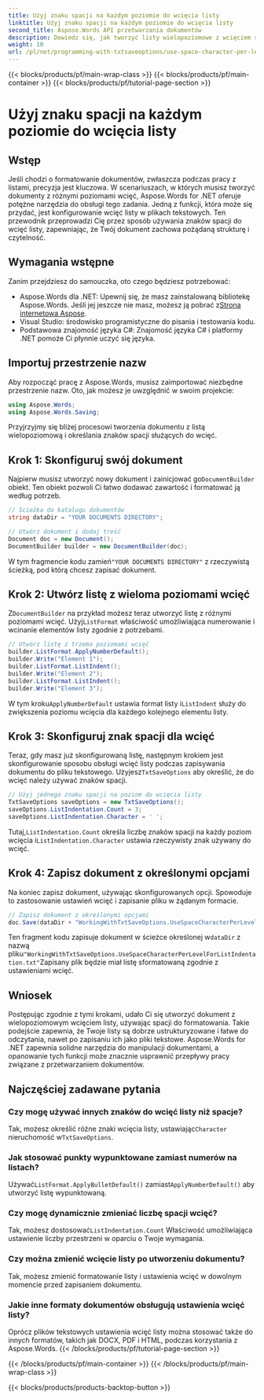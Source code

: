 ```yaml
---
title: Użyj znaku spacji na każdym poziomie do wcięcia listy
linktitle: Użyj znaku spacji na każdym poziomie do wcięcia listy
second_title: Aspose.Words API przetwarzania dokumentów
description: Dowiedz się, jak tworzyć listy wielopoziomowe z wcięciem spacji w Aspose.Words dla .NET. Przewodnik krok po kroku dotyczący precyzyjnego formatowania dokumentów.
weight: 10
url: /pl/net/programming-with-txtsaveoptions/use-space-character-per-level-for-list-indentation/
---
```


{{< blocks/products/pf/main-wrap-class >}}
{{< blocks/products/pf/main-container >}}
{{< blocks/products/pf/tutorial-page-section >}}

# Użyj znaku spacji na każdym poziomie do wcięcia listy

## Wstęp

Jeśli chodzi o formatowanie dokumentów, zwłaszcza podczas pracy z listami, precyzja jest kluczowa. W scenariuszach, w których musisz tworzyć dokumenty z różnymi poziomami wcięć, Aspose.Words for .NET oferuje potężne narzędzia do obsługi tego zadania. Jedną z funkcji, która może się przydać, jest konfigurowanie wcięć listy w plikach tekstowych. Ten przewodnik przeprowadzi Cię przez sposób używania znaków spacji do wcięć listy, zapewniając, że Twój dokument zachowa pożądaną strukturę i czytelność.

## Wymagania wstępne

Zanim przejdziesz do samouczka, oto czego będziesz potrzebować:

-  Aspose.Words dla .NET: Upewnij się, że masz zainstalowaną bibliotekę Aspose.Words. Jeśli jej jeszcze nie masz, możesz ją pobrać z[Strona internetowa Aspose](https://releases.aspose.com/words/net/).
- Visual Studio: środowisko programistyczne do pisania i testowania kodu.
- Podstawowa znajomość języka C#: Znajomość języka C# i platformy .NET pomoże Ci płynnie uczyć się języka.

## Importuj przestrzenie nazw

Aby rozpocząć pracę z Aspose.Words, musisz zaimportować niezbędne przestrzenie nazw. Oto, jak możesz je uwzględnić w swoim projekcie:

```csharp
using Aspose.Words;
using Aspose.Words.Saving;
```

Przyjrzyjmy się bliżej procesowi tworzenia dokumentu z listą wielopoziomową i określania znaków spacji służących do wcięć. 

## Krok 1: Skonfiguruj swój dokument

 Najpierw musisz utworzyć nowy dokument i zainicjować go`DocumentBuilder` obiekt. Ten obiekt pozwoli Ci łatwo dodawać zawartość i formatować ją według potrzeb.

```csharp
// Ścieżka do katalogu dokumentów
string dataDir = "YOUR DOCUMENTS DIRECTORY";

// Utwórz dokument i dodaj treść
Document doc = new Document();
DocumentBuilder builder = new DocumentBuilder(doc);
```

 W tym fragmencie kodu zamień`"YOUR DOCUMENTS DIRECTORY"` z rzeczywistą ścieżką, pod którą chcesz zapisać dokument.

## Krok 2: Utwórz listę z wieloma poziomami wcięć

 Z`DocumentBuilder` na przykład możesz teraz utworzyć listę z różnymi poziomami wcięć. Użyj`ListFormat` właściwość umożliwiająca numerowanie i wcinanie elementów listy zgodnie z potrzebami.

```csharp
// Utwórz listę z trzema poziomami wcięć
builder.ListFormat.ApplyNumberDefault();
builder.Write("Element 1");
builder.ListFormat.ListIndent();
builder.Write("Element 2");
builder.ListFormat.ListIndent();
builder.Write("Element 3");
```

 W tym kroku`ApplyNumberDefault` ustawia format listy i`ListIndent` służy do zwiększenia poziomu wcięcia dla każdego kolejnego elementu listy.

## Krok 3: Skonfiguruj znak spacji dla wcięć

Teraz, gdy masz już skonfigurowaną listę, następnym krokiem jest skonfigurowanie sposobu obsługi wcięć listy podczas zapisywania dokumentu do pliku tekstowego. Użyjesz`TxtSaveOptions` aby określić, że do wcięć należy używać znaków spacji.

```csharp
// Użyj jednego znaku spacji na poziom do wcięcia listy
TxtSaveOptions saveOptions = new TxtSaveOptions();
saveOptions.ListIndentation.Count = 3;
saveOptions.ListIndentation.Character = ' ';
```

 Tutaj,`ListIndentation.Count` określa liczbę znaków spacji na każdy poziom wcięcia i`ListIndentation.Character` ustawia rzeczywisty znak używany do wcięć.

## Krok 4: Zapisz dokument z określonymi opcjami

Na koniec zapisz dokument, używając skonfigurowanych opcji. Spowoduje to zastosowanie ustawień wcięć i zapisanie pliku w żądanym formacie.

```csharp
// Zapisz dokument z określonymi opcjami
doc.Save(dataDir + "WorkingWithTxtSaveOptions.UseSpaceCharacterPerLevelForListIndentation.txt", saveOptions);
```

 Ten fragment kodu zapisuje dokument w ścieżce określonej w`dataDir` z nazwą pliku`"WorkingWithTxtSaveOptions.UseSpaceCharacterPerLevelForListIndentation.txt"`Zapisany plik będzie miał listę sformatowaną zgodnie z ustawieniami wcięć.

## Wniosek

Postępując zgodnie z tymi krokami, udało Ci się utworzyć dokument z wielopoziomowym wcięciem listy, używając spacji do formatowania. Takie podejście zapewnia, że Twoje listy są dobrze ustrukturyzowane i łatwe do odczytania, nawet po zapisaniu ich jako pliki tekstowe. Aspose.Words for .NET zapewnia solidne narzędzia do manipulacji dokumentami, a opanowanie tych funkcji może znacznie usprawnić przepływy pracy związane z przetwarzaniem dokumentów.

## Najczęściej zadawane pytania

### Czy mogę używać innych znaków do wcięć listy niż spacje?
 Tak, możesz określić różne znaki wcięcia listy, ustawiając`Character` nieruchomość w`TxtSaveOptions`.

### Jak stosować punkty wypunktowane zamiast numerów na listach?
 Używać`ListFormat.ApplyBulletDefault()` zamiast`ApplyNumberDefault()` aby utworzyć listę wypunktowaną.

### Czy mogę dynamicznie zmieniać liczbę spacji wcięć?
 Tak, możesz dostosować`ListIndentation.Count` Właściwość umożliwiająca ustawienie liczby przestrzeni w oparciu o Twoje wymagania.

### Czy można zmienić wcięcie listy po utworzeniu dokumentu?
Tak, możesz zmienić formatowanie listy i ustawienia wcięć w dowolnym momencie przed zapisaniem dokumentu.

### Jakie inne formaty dokumentów obsługują ustawienia wcięć listy?
Oprócz plików tekstowych ustawienia wcięć listy można stosować także do innych formatów, takich jak DOCX, PDF i HTML, podczas korzystania z Aspose.Words.
{{< /blocks/products/pf/tutorial-page-section >}}

{{< /blocks/products/pf/main-container >}}
{{< /blocks/products/pf/main-wrap-class >}}

{{< blocks/products/products-backtop-button >}}
